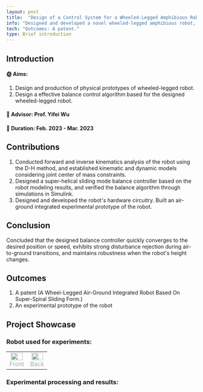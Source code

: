 ```yaml
---
layout: post
title:  "Design of a Control System for a Wheeled-Legged Amphibious Robot Based on Super-Helical Sliding Mode Control."
info: "Designed and developed a novel wheeled-legged amphibious robot, focusing on its balance control issues."
tech: "Outcomes: A patent."
type: Brief introduction
---
```


## Introduction

#### &#127774; Aims: 

1. Design and production of physical prototypes of wheeled-legged robot.
2. Design a effective balance control algorithm based for the designed wheeled-legged robot.


#### &#128221; Advisor: Prof. Yifei Wu 

#### &#128197; Duration: Feb. 2023 - Mar. 2023

## Contributions

1. Conducted forward and inverse kinematics analysis of the robot using the D-H method, and established kinematic and dynamic models considering joint center of mass constraints.
2. Designed a super-helical sliding mode balance controller based on the robot modeling results, and verified the balance algorithm through simulations in Simulink.
3. Designed and developed the robot's hardware circuitry. Built an air-ground integrated experimental prototype of the robot.


## Conclusion

Concluded that the designed balance controller quickly converges to the desired position or speed, exhibits strong disturbance rejection during air-to-ground transitions, and maintains robustness when the robot's height changes.


## Outcomes
 
1. A patent (A Wheel-Legged Air-Ground Integrated Robot Based On Super-Spiral Sliding Form.)
2. An experimental prototype of the robot

## Project Showcase

### Robot used for experiments:

<table rules="none" align="center">
	<tr>
		<td>
			<center>
				<img src="https://effun.xyz/assets/img/20240318/1 (1).jpg" width="90%" />
				<br/>
				<font color="AAAAAA">Front</font>
			</center>
		</td>
		<td>
			<center>
				<img src="https://effun.xyz/assets/img/20240318/1 (2).jpg" width="90%" />
				<br/>
				<font color="AAAAAA">Back</font>
			</center>
		</td>
	</tr>
</table>


### Experimental processing and results:
